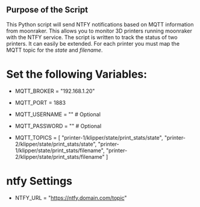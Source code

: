 ## Purpose of the Script
This Python script will send NTFY notifications based on MQTT information from moonraker. This allows you to monitor 3D printers running moonraker with the NTFY service. The script is written to track the status of two printers. It can easily be extended. For each printer you must map the MQTT topic for the *state* and *filename*.

# Set the following Variables:
* MQTT_BROKER = "192.168.1.20"
* MQTT_PORT = 1883 
* MQTT_USERNAME = ""  # Optional
* MQTT_PASSWORD = ""  # Optional

* MQTT_TOPICS = [
    "printer-1/klipper/state/print_stats/state",
    "printer-2/klipper/state/print_stats/state",
    "printer-1/klipper/state/print_stats/filename",
    "printer-2/klipper/state/print_stats/filename"
]

# ntfy Settings
* NTFY_URL = "https://ntfy.domain.com/topic"

